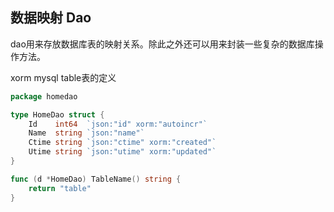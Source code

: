 ## 数据映射 Dao

dao用来存放数据库表的映射关系。除此之外还可以用来封装一些复杂的数据库操作方法。

xorm mysql table表的定义

```go
package homedao

type HomeDao struct {
	Id    int64  `json:"id" xorm:"autoincr"`
	Name  string `json:"name"`
	Ctime string `json:"ctime" xorm:"created"`
	Utime string `json:"utime" xorm:"updated"`
}

func (d *HomeDao) TableName() string {
	return "table"
}

```

